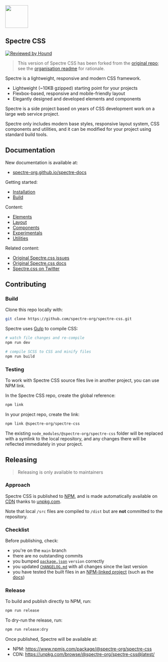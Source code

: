 <a href="https://spectre-org.github.io/spectre-css">
  <img src="https://spectre-org.github.io/spectre-docs/img/spectre-logo.svg" width="72" height="72">
</a>

## Spectre CSS

[![Reviewed by Hound](https://img.shields.io/badge/Reviewed_by-Hound-8E64B0.svg)](https://houndci.com)

> This version of Spectre CSS has been forked from the [original repo](https://github.com/picturepan2/spectre); see the [organisation readme](https://github.com/spectre-org) for rationale.

Spectre is a lightweight, responsive and modern CSS framework.

- Lightweight (~10KB gzipped) starting point for your projects
- Flexbox-based, responsive and mobile-friendly layout
- Elegantly designed and developed elements and components

Spectre is a side project based on years of CSS development work on a large web service project.

Spectre only includes modern base styles, responsive layout system, CSS components and utilities, and it can be modified for your project using standard build tools.

## Documentation

New documentation is available at:

- [spectre-org.github.io/spectre-docs](https://spectre-org.github.io/spectre-docs)

Getting started:

- [Installation](https://spectre-org.github.io/spectre-docs/docs/get-started/installation.html)
- [Build](https://spectre-org.github.io/spectre-docs/docs/get-started/build.html)

Content:

- [Elements](https://spectre-org.github.io/spectre-docs/docs/elements/index.html)
- [Layout](https://spectre-org.github.io/spectre-docs/docs/layout/index.html)
- [Components](https://spectre-org.github.io/spectre-docs/docs/components/index.html)
- [Experimentals](https://spectre-org.github.io/spectre-docs/docs/experimentals/index.html)
- [Utilities](https://spectre-org.github.io/spectre-docs/docs/utilities/index.html)

Related content:

- [Original Spectre.css issues](https://github.com/picturepan2/spectre/issues)
- [Original Spectre.css docs](https://picturepan2.github.io/spectre/)
- [Spectre.css on Twitter](https://twitter.com/spectrecss)

## Contributing

### Build

Clone this repo locally with:

```bash
git clone https://github.com/spectre-org/spectre-css.git
```

Spectre uses [Gulp](http://gulpjs.com/) to compile CSS:

```bash
# watch file changes and re-compile
npm run dev    

# compile SCSS to CSS and minify files
npm run build
```

### Testing

To work with Spectre CSS source files live in another project, you can use NPM link.

In the Spectre CSS repo, create the global reference:

```bash
npm link
```

In your project repo, create the link:

```bash
npm link @spectre-org/spectre-css
```

The existing `node_modules/@spectre-org/spectre-css` folder will be replaced with a symlink to the local repository, and any changes there will be reflected immediately in your project.

## Releasing

> Releasing is only available to maintainers

### Approach

Spectre CSS is published to [NPM](https://www.npmjs.com/package/@spectre-org/spectre-css), and is made automatically available on [CDN](https://unpkg.com/@spectre-org/spectre-css/) thanks to [unpkg.com](https://unpkg.com/).

Note that local `/src` files are compiled to `/dist` but are **not** committed to the repository.

### Checklist

Before publishing, check:

- you're on the `main` branch
- there are no outstanding commits
- you bumped [`package.json`](./package.json) `version` correctly
- you updated [`CHANGELOG.md`](./CHANGELOG.md) with all changes since the last version
- you have tested the built files in an [NPM-linked project](#testing) (such as the [docs](https://github.com/spectre-org/spectre-docs))

### Release

To build and publish directly to NPM, run:

```bash
npm run release
```

To dry-run the release, run:

```bash
npm run release:dry
```

Once published, Spectre will be available at:

- NPM: https://www.npmjs.com/package/@spectre-org/spectre-css
- CDN: https://unpkg.com/browse/@spectre-org/spectre-css@latest/

